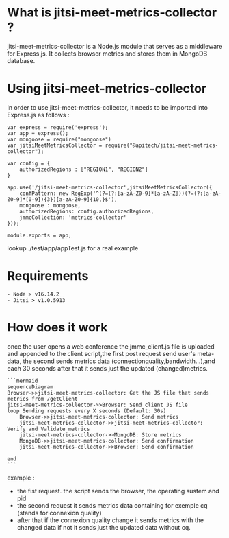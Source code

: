 
# What is jitsi-meet-metrics-collector ?
jitsi-meet-metrics-collector is a Node.js module that serves as a middleware for Express.js. It collects browser metrics and stores them in MongoDB database.

# Using jitsi-meet-metrics-collector

In order to use jitsi-meet-metrics-collector, it needs to be imported into Express.js as follows : 

    var express = require('express');
    var app = express();
    var mongoose = require("mongoose")
    var jitsiMeetMetricsCollector = require("@apitech/jitsi-meet-metrics-collector");
    
    var config = {
        authorizedRegions : ["REGION1", "REGION2"]
    }
    
    app.use('/jitsi-meet-metrics-collector',jitsiMeetMetricsCollector({
        confPattern: new RegExp('^(?=(?:[a-zA-Z0-9]*[a-zA-Z]))(?=(?:[a-zA-Z0-9]*[0-9]){3})[a-zA-Z0-9]{10,}$'),
        mongoose : mongoose,
        authorizedRegions: config.authorizedRegions,
        jmmcCollection: 'metrics-collector'
    }));
    
    module.exports = app;

lookup ./test/app/appTest.js for a real example

# Requirements

    - Node > v16.14.2
    - Jitsi > v1.0.5913

# How does it work

once the user opens a web conference the jmmc_client.js file is uploaded and appended to the client script,the first post request send user's meta-data, the second sends metrics data (connectionquality,bandwidth...),and each 30 seconds after that it sends just the updated (changed)metrics. 

    ```mermaid
    sequenceDiagram
    Browser->>jitsi-meet-metrics-collector: Get the JS file that sends metrics from /getClient
    jitsi-meet-metrics-collector->>Browser: Send client JS file
    loop Sending requests every X seconds (Default: 30s)
        Browser->>jitsi-meet-metrics-collector: Send metrics
        jitsi-meet-metrics-collector->>jitsi-meet-metrics-collector: Verify and Validate metrics
        jitsi-meet-metrics-collector->>MongoDB: Store metrics
        MongoDB->>jitsi-meet-metrics-collector: Send confirmation
        jitsi-meet-metrics-collector->>Browser: Send confirmation
        
    end
    ```
example :
- the fist request. the script sends the browser, the operating sustem and pid
- the second request it sends metrics data containing for exemple cq (stands for connexion quality)
- after that if the connexion quality change it sends metrics with the changed data if not it sends 
just the updated data without cq.
